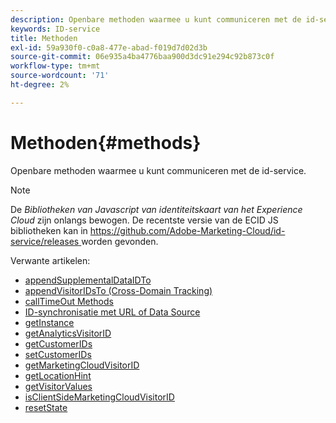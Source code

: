 ```yaml
---
description: Openbare methoden waarmee u kunt communiceren met de id-service.
keywords: ID-service
title: Methoden
exl-id: 59a930f0-c0a8-477e-abad-f019d7d02d3b
source-git-commit: 06e935a4ba4776baa900d3dc91e294c92b873c0f
workflow-type: tm+mt
source-wordcount: '71'
ht-degree: 2%

---
```


# Methoden{#methods}

Openbare methoden waarmee u kunt communiceren met de id-service.

>[!NOTE]
>
>De *Bibliotheken van Javascript van identiteitskaart van het Experience Cloud* zijn onlangs bewogen. De recentste versie van de ECID JS bibliotheken kan in [ https://github.com/Adobe-Marketing-Cloud/id-service/releases ](https://github.com/Adobe-Marketing-Cloud/id-service/releases) worden gevonden.

Verwante artikelen:

+ [appendSupplementalDataIDTo](appendsupplementaldataidto.md)
+ [appendVisitorIDsTo (Cross-Domain Tracking)](appendvisitorid.md)
+ [callTimeOut Methods](timeout-functions.md)
+ [ID-synchronisatie met URL of Data Source](idsync.md)
+ [getInstance](getinstance.md)
+ [getAnalyticsVisitorID](getanalyticsvisitorid.md)
+ [getCustomerIDs](getcustomerids.md)
+ [setCustomerIDs](setcustomerids.md)
+ [getMarketingCloudVisitorID](getmcvid.md)
+ [getLocationHint](getlocationhint.md)
+ [getVisitorValues](getvisitorvalues.md)
+ [isClientSideMarketingCloudVisitorID](client-side-id.md)
+ [resetState](resetstate.md)
